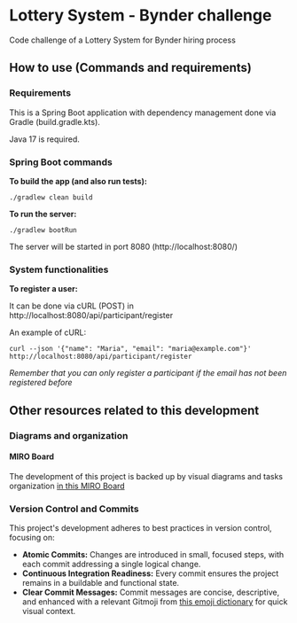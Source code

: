 # Lottery System - Bynder challenge
Code challenge of a Lottery System for Bynder hiring process

## How to use (Commands and requirements)

### Requirements
This is a Spring Boot application with dependency management done via Gradle (build.gradle.kts).

Java 17 is required.

### Spring Boot commands
**To build the app (and also run tests):** 

`./gradlew clean build`

**To run the server:** 

`./gradlew bootRun`

The server will be started in port 8080 (http://localhost:8080/)

### System functionalities

**To register a user:**

It can be done via cURL (POST) in  http://localhost:8080/api/participant/register

An example of cURL:

`curl --json '{"name": "Maria", "email": "maria@example.com"}' http://localhost:8080/api/participant/register
`

_Remember that you can only register a participant if the email has not been registered before_

## Other resources related to this development

### Diagrams and organization
#### MIRO Board
The development of this project is backed up by visual diagrams and tasks organization
[in this MIRO Board](https://miro.com/app/board/uXjVIkTX1yU=/?share_link_id=960275875808)

### Version Control and Commits

This project's development adheres to best practices in version control, focusing on:

* **Atomic Commits:** Changes are introduced in small, focused steps, with each commit addressing a single logical change.
* **Continuous Integration Readiness:** Every commit ensures the project remains in a buildable and functional state.
* **Clear Commit Messages:** Commit messages are concise, descriptive, and enhanced with a relevant Gitmoji from [this emoji dictionary](https://gitmoji.dev/) for quick visual context.